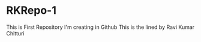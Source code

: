 # RKRepo-1
This is First Repository I'm creating in Github
This is the lined by Ravi Kumar Chitturi
